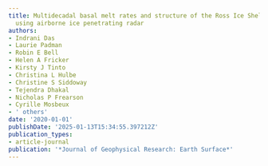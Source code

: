 ```yaml
---
title: Multidecadal basal melt rates and structure of the Ross Ice Shelf, Antarctica,
  using airborne ice penetrating radar
authors:
- Indrani Das
- Laurie Padman
- Robin E Bell
- Helen A Fricker
- Kirsty J Tinto
- Christina L Hulbe
- Christine S Siddoway
- Tejendra Dhakal
- Nicholas P Frearson
- Cyrille Mosbeux
- ' others'
date: '2020-01-01'
publishDate: '2025-01-13T15:34:55.397212Z'
publication_types:
- article-journal
publication: '*Journal of Geophysical Research: Earth Surface*'
---
```

